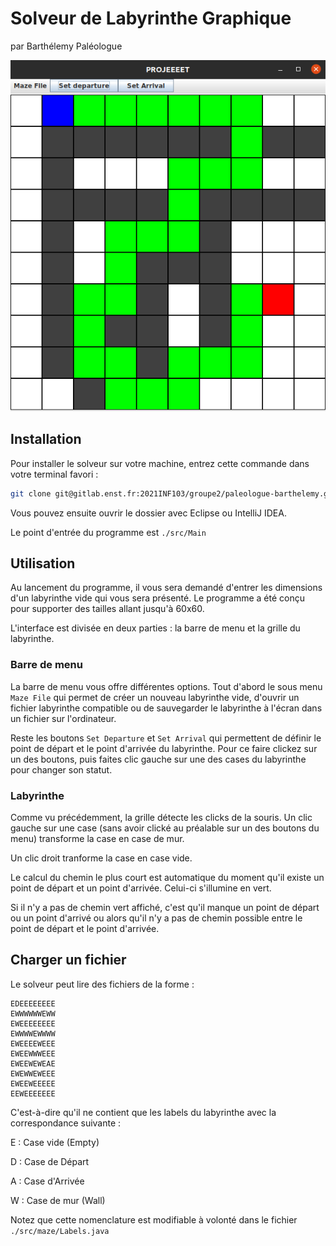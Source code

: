 # Solveur de Labyrinthe Graphique
par Barthélemy Paléologue

![Overview](./data/imgs/overview.png)

## Installation

Pour installer le solveur sur votre machine, entrez cette commande dans votre terminal favori :

```bash
git clone git@gitlab.enst.fr:2021INF103/groupe2/paleologue-barthelemy.git
```

Vous pouvez ensuite ouvrir le dossier avec Eclipse ou IntelliJ IDEA.

Le point d'entrée du programme est ```./src/Main```

## Utilisation

Au lancement du programme, il vous sera demandé d'entrer les dimensions d'un labyrinthe vide qui vous sera présenté. Le programme a été conçu pour supporter des tailles allant jusqu'à 60x60.

L'interface est divisée en deux parties : la barre de menu et la grille du labyrinthe.

### Barre de menu

La barre de menu vous offre différentes options. Tout d'abord le sous menu ```Maze File``` qui permet de créer un nouveau labyrinthe vide, d'ouvrir un fichier labyrinthe compatible ou de sauvegarder le labyrinthe à l'écran dans un fichier sur l'ordinateur.

Reste les boutons ```Set Departure``` et ```Set Arrival``` qui permettent de définir le point de départ et le point d'arrivée du labyrinthe. Pour ce faire clickez sur un des boutons, puis faites clic gauche sur une des cases du labyrinthe pour changer son statut.

### Labyrinthe

Comme vu précédemment, la grille détecte les clicks de la souris. Un clic gauche sur une case (sans avoir clické au préalable sur un des boutons du menu) transforme la case en case de mur.

Un clic droit tranforme la case en case vide.

Le calcul du chemin le plus court est automatique du moment qu'il existe un point de départ et un point d'arrivée. Celui-ci s'illumine en vert.

Si il n'y a pas de chemin vert affiché, c'est qu'il manque un point de départ ou un point d'arrivé ou alors qu'il n'y a pas de chemin possible entre le point de départ et le point d'arrivée.

## Charger un fichier

Le solveur peut lire des fichiers de la forme :

```
EDEEEEEEEE
EWWWWWWEWW
EWEEEEEEEE
EWWWWEWWWW
EWEEEEWEEE
EWEEWWWEEE
EWEEWEWEAE
EWEWWEWEEE
EWEEWEEEEE
EEWEEEEEEE
```
C'est-à-dire qu'il ne contient que les labels du labyrinthe avec la correspondance suivante :

E : Case vide (Empty)

D : Case de Départ

A : Case d'Arrivée

W : Case de mur (Wall)

Notez que cette nomenclature est modifiable à volonté dans le fichier ```./src/maze/Labels.java```